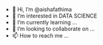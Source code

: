 - 👋 Hi, I’m @aishafathima
- 👀 I’m interested in DATA SCIENCE
- 🌱 I’m currently learning ...
- 💞️ I’m looking to collaborate on ...
- 📫 How to reach me ...

<!---
aishafathima/aishafathima is a ✨ special ✨ repository because its `README.md` (this file) appears on your GitHub profile.
You can click the Preview link to take a look at your changes.
--->
